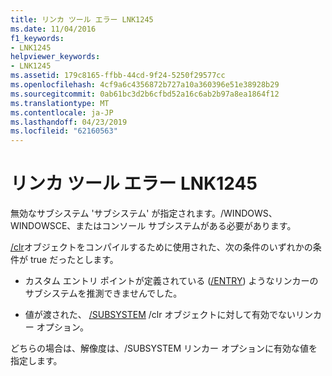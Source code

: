 ```yaml
---
title: リンカ ツール エラー LNK1245
ms.date: 11/04/2016
f1_keywords:
- LNK1245
helpviewer_keywords:
- LNK1245
ms.assetid: 179c8165-ffbb-44cd-9f24-5250f29577cc
ms.openlocfilehash: 4cf9a6c4356872b727a10a360396e51e38928b29
ms.sourcegitcommit: 0ab61bc3d2b6cfbd52a16c6ab2b97a8ea1864f12
ms.translationtype: MT
ms.contentlocale: ja-JP
ms.lasthandoff: 04/23/2019
ms.locfileid: "62160563"
---
```

# <a name="linker-tools-error-lnk1245"></a>リンカ ツール エラー LNK1245

無効なサブシステム 'サブシステム' が指定されます。/WINDOWS、WINDOWSCE、またはコンソール サブシステムがある必要があります。

[/clr](../../build/reference/clr-common-language-runtime-compilation.md)オブジェクトをコンパイルするために使用された、次の条件のいずれかの条件が true だったとします。

- カスタム エントリ ポイントが定義されている ([/ENTRY](../../build/reference/entry-entry-point-symbol.md)) ようなリンカーのサブシステムを推測できませんでした。

- 値が渡された、 [/SUBSYSTEM](../../build/reference/subsystem-specify-subsystem.md) /clr オブジェクトに対して有効でないリンカー オプション。

どちらの場合は、解像度は、/SUBSYSTEM リンカー オプションに有効な値を指定します。